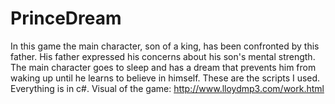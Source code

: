 # PrinceDream
In this game the main character, son of a king, has been confronted by this father. His father expressed his concerns about his son's mental strength. The main character goes to sleep and has a dream that prevents him from waking up until he learns to believe in himself. These are the scripts I used. Everything is in c#. Visual of the game: http://www.lloydmp3.com/work.html
